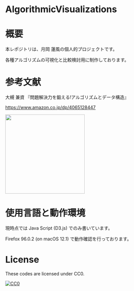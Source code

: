 # AlgorithmicVisualizations


# 概要

本レポジトリは、月岡 蓮風の個人的プロジェクトです。

各種アルゴリズムの可視化と比較検討用に制作しております。


# 参考文献

大槻 兼資 『問題解決力を鍛える!アルゴリズムとデータ構造』

https://www.amazon.co.jp/dp/4065128447

<img src=https://github.com/drken1215/book_algorithm_solution/blob/master/fig/book_image.png width=250mm>


# 使用言語と動作環境

現時点では Java Script (D3.js) でのみ書いています。

Firefox 96.0.2 (on macOS 12.1) で動作確認を行っております。


# License

These codes are licensed under CC0.

[![CC0](http://i.creativecommons.org/p/zero/1.0/88x31.png "CC0")](http://creativecommons.org/publicdomain/zero/1.0/deed.ja)
